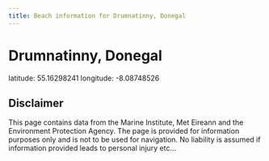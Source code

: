 ```yaml
---
title: Beach information for Drumnatinny, Donegal
---
```

# Drumnatinny, Donegal 

<div class="location-info">latitude: 55.16298241 longitude: -8.08748526</div>
<div class="met-eireann-warnings"></div>
<div></div>

## Disclaimer

This page contains data from the Marine Institute, 
Met Eireann and the Environment Protection Agency. The page is provided for
information purposes only and is not to be used for navigation. No liability 
is assumed if information provided leads to personal injury etc...